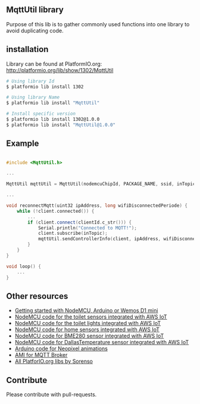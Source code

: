 ## MqttUtil library

Purpose of this lib is to gather commonly used functions into one library to avoid duplicating code.


## installation

Library can be found at PlatformIO.org:
http://platformio.org/lib/show/1302/MqttUtil

```bash
# Using library Id
$ platformio lib install 1302

# Using library Name
$ platformio lib install "MqttUtil"

# Install specific version
$ platformio lib install 1302@1.0.0
$ platformio lib install "MqttUtil@1.0.0"
```


## Example

```cpp

#include <MqttUtil.h>

...

MqttUtil mqttUtil = MqttUtil(nodemcuChipId, PACKAGE_NAME, ssid, inTopic, outTopic, false);

...

void reconnectMqtt(uint32 ipAddress, long wifiDisconnectedPeriode) {
    while (!client.connected()) {
        ...
        if (client.connect(clientId.c_str())) {
            Serial.println("Connected to MQTT!");
            client.subscribe(inTopic);
            mqttUtil.sendControllerInfo(client, ipAddress, wifiDisconnectedPeriode);
        }
    }
}

void loop() {
    ...
}

```


## Other resources

* [Getting started with NodeMCU, Arduino or Wemos D1 mini](https://github.com/5orenso/arduino-getting-started)
* [NodeMCU code for the toilet sensors integrated with AWS IoT](https://github.com/5orenso/nodemcu-mqtt-toilet-project)
* [NodeMCU code for the toilet lights integrated with AWS IoT](https://github.com/5orenso/nodemcu-mqtt-toilet-project-display)
* [NodeMCU code for home sensors integrated with AWS IoT](https://github.com/5orenso/nodemcu-mqtt-home-sensors)
* [NodeMCU code for BME280 sensor integrated with AWS IoT](https://github.com/5orenso/nodemcu-mqtt-bme280)
* [NodeMCU code for DallasTemperature sensor integrated with AWS IoT](https://github.com/5orenso/nodemcu-mqtt-dallastemperature)
* [Arduino code for Neopixel animations](https://github.com/5orenso/nodemcu-neopixel-animations)
* [AMI for MQTT Broker](https://github.com/5orenso/aws-ami-creation)
* [All PlatforIO.org libs by Sorenso](http://platformio.org/lib/search?query=author%253A%2522Sorenso%2522)


## Contribute

Please contribute with pull-requests.
